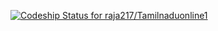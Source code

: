 [ ![Codeship Status for raja217/Tamilnaduonline1](https://www.codeship.io/projects/bf98aac0-09b0-0132-644d-22729b4a016b/status)](https://www.codeship.io/projects/31578)